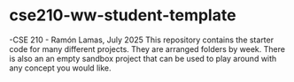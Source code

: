 # cse210-ww-student-template
-CSE 210 - Ramón Lamas, July 2025
This repository contains the starter code for many different projects. They are arranged folders by week. There is also an an empty sandbox project that can be used to play around with any concept you would like.